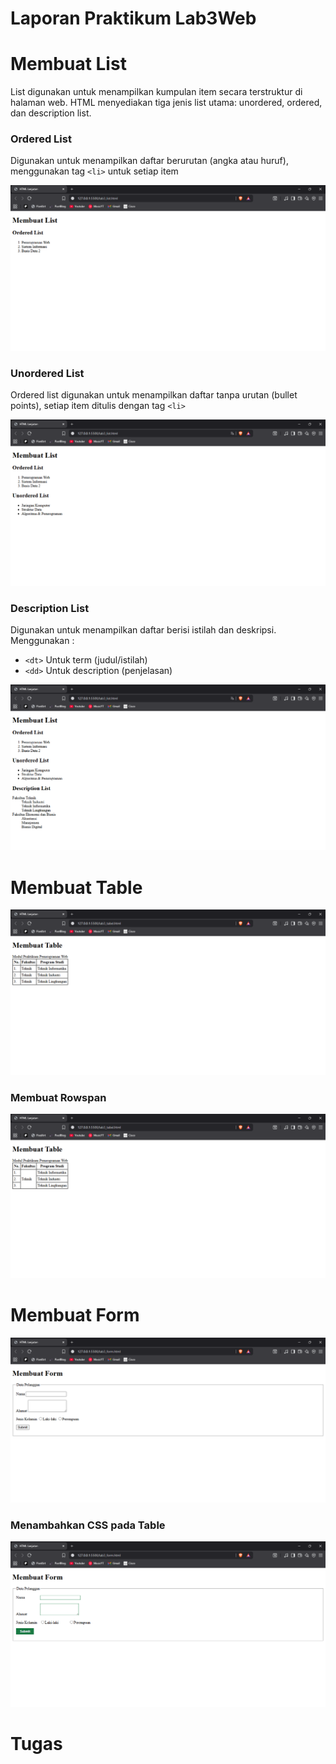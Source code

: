 # Laporan Praktikum Lab3Web

# Membuat List
List digunakan untuk menampilkan kumpulan item secara terstruktur di halaman web.
HTML menyediakan tiga jenis list utama: unordered, ordered, dan description list.  

### Ordered List
Digunakan untuk menampilkan daftar berurutan (angka atau huruf), menggunakan tag `<li>` untuk setiap item

![Screenshoot](ScreenShoot_Lab3/OrderedList.png)


### Unordered List
Ordered list digunakan untuk menampilkan daftar tanpa urutan (bullet points), setiap item ditulis dengan tag `<li>`

![Screenshoot](ScreenShoot_Lab3/UnorderedList.png)

### Description List
Digunakan untuk menampilkan daftar berisi istilah dan deskripsi.  
Menggunakan :  
- `<dt>` Untuk term (judul/istilah)
- `<dd>` Untuk description (penjelasan)

![Screenshoot](ScreenShoot_Lab3/DescriptionList.png)

# Membuat Table

![Screenshoot](ScreenShoot_Lab3/MembuatTable.png)

### Membuat Rowspan

![Screenshoot](ScreenShoot_Lab3/Rowspan.png)

# Membuat Form

![Screenshoot](ScreenShoot_Lab3/MembuatForm.png)

### Menambahkan CSS pada Table

![Screenshoot](ScreenShoot_Lab3/MenambahCssForm.png)


# Tugas
